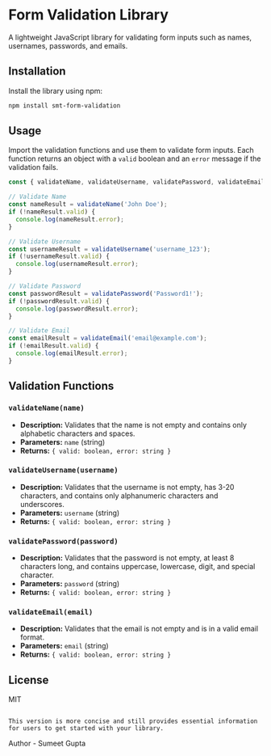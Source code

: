 
# Form Validation Library

A lightweight JavaScript library for validating form inputs such as names, usernames, passwords, and emails.

## Installation

Install the library using npm:

```bash
npm install smt-form-validation
```

## Usage

Import the validation functions and use them to validate form inputs. Each function returns an object with a `valid` boolean and an `error` message if the validation fails.

```javascript
const { validateName, validateUsername, validatePassword, validateEmail } = require('smt-form-validation');

// Validate Name
const nameResult = validateName('John Doe');
if (!nameResult.valid) {
  console.log(nameResult.error);
}

// Validate Username
const usernameResult = validateUsername('username_123');
if (!usernameResult.valid) {
  console.log(usernameResult.error);
}

// Validate Password
const passwordResult = validatePassword('Password1!');
if (!passwordResult.valid) {
  console.log(passwordResult.error);
}

// Validate Email
const emailResult = validateEmail('email@example.com');
if (!emailResult.valid) {
  console.log(emailResult.error);
}
```

## Validation Functions

### `validateName(name)`
- **Description:** Validates that the name is not empty and contains only alphabetic characters and spaces.
- **Parameters:** `name` (string)
- **Returns:** `{ valid: boolean, error: string }`

### `validateUsername(username)`
- **Description:** Validates that the username is not empty, has 3-20 characters, and contains only alphanumeric characters and underscores.
- **Parameters:** `username` (string)
- **Returns:** `{ valid: boolean, error: string }`

### `validatePassword(password)`
- **Description:** Validates that the password is not empty, at least 8 characters long, and contains uppercase, lowercase, digit, and special character.
- **Parameters:** `password` (string)
- **Returns:** `{ valid: boolean, error: string }`

### `validateEmail(email)`
- **Description:** Validates that the email is not empty and is in a valid email format.
- **Parameters:** `email` (string)
- **Returns:** `{ valid: boolean, error: string }`

## License

MIT
```

This version is more concise and still provides essential information for users to get started with your library.
```

Author - Sumeet Gupta